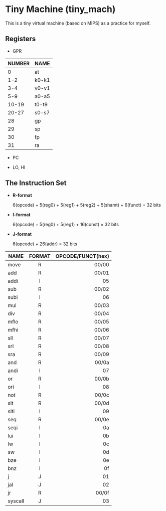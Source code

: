 # Tiny Machine (tiny_mach)

This is a tiny virtual machine (based on MIPS) as a practice for myself.

## Registers

  * GPR

  | NUMBER		| NAME		|
  | ----------- | --------- |  
  |	0			| at		|
  |	1-2			| k0-k1		|
  |	3-4			| v0-v1		|
  |	5-9		 	| a0-a5		|
  |	10-19		| t0-t9		|
  |	20-27		| s0-s7		|
  | 28			| gp		|
  |	29			| sp		|
  |	30			| fp		|
  |	31			| ra		|


  * PC

  * LO, HI


## The Instruction Set

  * **R-format**

    6(opcode) + 5(reg0) + 5(reg1) + 5(reg2) + 5(shamt) + 6(funct) = 32 bits
    
  * **I-format**

    6(opcode) + 5(reg0) + 5(reg1) + 16(const) = 32 bits
    
  * **J-format**

    6(opcode) + 26(addr) = 32 bits


  | NAME	  | FORMAT		| OPCODE/FUNCT(hex)	|
  | --------- |:-----------:| -----------------:|
  | move	  | R			| 00/00				|
  | add		  | R			| 00/01				|
  | addi	  | I			| 05				|
  | sub		  | R			| 00/02				|
  | subi	  | I			| 06				|
  | mul		  | R			| 00/03				|
  | div		  | R			| 00/04				|
  | mflo	  | R			| 00/05				|
  | mfhi	  | R			| 00/06				|
  | sll		  | R			| 00/07				|
  | srl		  | R			| 00/08				|
  | sra		  | R			| 00/09				|
  | and		  | R			| 00/0a				|
  | andi	  | I			| 07				|
  | or		  | R			| 00/0b				|
  | ori		  | I			| 08				|
  | not		  | R			| 00/0c				|
  | slt		  | R			| 00/0d				|
  | slti	  | I			| 09				|
  | seq		  | R			| 00/0e				|
  | seqi	  | I			| 0a				|
  | lui		  | I			| 0b				|
  | lw		  | I			| 0c				|
  | sw		  | I			| 0d				|
  | bze		  | I			| 0e				|
  | bnz		  | I			| 0f				|
  | j		  | J			| 01				|
  | jal		  | J			| 02				|
  | jr		  | R			| 00/0f				|
  | syscall	  | J			| 03				|

